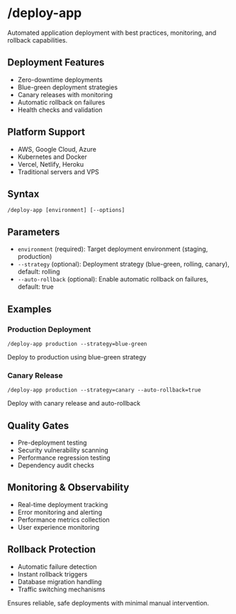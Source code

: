 # /deploy-app

Automated application deployment with best practices, monitoring, and rollback capabilities.

## Deployment Features

- Zero-downtime deployments
- Blue-green deployment strategies
- Canary releases with monitoring
- Automatic rollback on failures
- Health checks and validation

## Platform Support

- AWS, Google Cloud, Azure
- Kubernetes and Docker
- Vercel, Netlify, Heroku
- Traditional servers and VPS

## Syntax

```
/deploy-app [environment] [--options]
```

## Parameters

- `environment` (required): Target deployment environment (staging, production)
- `--strategy` (optional): Deployment strategy (blue-green, rolling, canary), default: rolling
- `--auto-rollback` (optional): Enable automatic rollback on failures, default: true

## Examples

### Production Deployment
```
/deploy-app production --strategy=blue-green
```
Deploy to production using blue-green strategy

### Canary Release
```
/deploy-app production --strategy=canary --auto-rollback=true
```
Deploy with canary release and auto-rollback

## Quality Gates

- Pre-deployment testing
- Security vulnerability scanning
- Performance regression testing
- Dependency audit checks

## Monitoring & Observability

- Real-time deployment tracking
- Error monitoring and alerting
- Performance metrics collection
- User experience monitoring

## Rollback Protection

- Automatic failure detection
- Instant rollback triggers
- Database migration handling
- Traffic switching mechanisms

Ensures reliable, safe deployments with minimal manual intervention.
